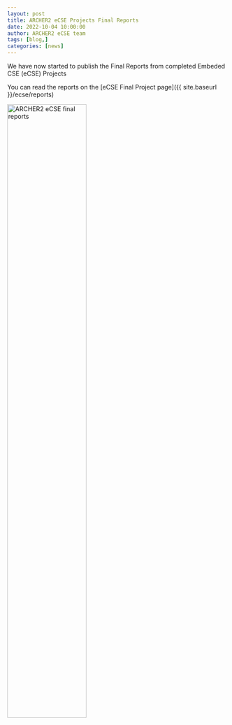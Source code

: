 ```yaml
---
layout: post
title: ARCHER2 eCSE Projects Final Reports
date: 2022-10-04 10:00:00
author: ARCHER2 eCSE team
tags: [blog,] 
categories: [news]
---
```


We have now started to publish the Final Reports from completed Embeded CSE (eCSE) Projects

You can read the reports on the [eCSE Final Project page]({{ site.baseurl }}/ecse/reports)



<!--more-->

<a href="{{ site.baseurl }}/ecse/reports">
<img src="{{ site.baseurl }}/img/splash/221005-eCSE-final-reports.jpg" alt="ARCHER2 eCSE final reports" style="width: 60%"   /></a>




<!--

<img src="{{ site.baseurl }}/img/news/210127-IMG_0126.jpg" alt="ARCHER2" title="ARCHER2"/>

<img src="{{ site.baseurl }}/img/logos/euro-cc.jpg" alt="EuroCC" title="EuroCC" align="right" width="10%" />

<a href="https:www        ">
<img src="{{ site.baseurl }}/img/blog/211030-uk-stats-auth.jpg" alt="ARCHER2" title="ARCHER2" style="width: 30%"   /></a>



![image]({{ site.baseurl }}/img/blog/210412-systems-blog_pic2.jpg)
{: .img-center style="width: 60%" 
alt="ARCHER2" 
title="ARCHER2"}



<div>

<iframe title="Video"  width="1000" height="560" src="https://www.youtube.com/embed/UXHE7ljmhaQ" frameborder="0" allow="accelerometer; autoplay; encrypted-media; gyroscope; picture-in-picture" allowfullscreen></iframe>

</div>


-->